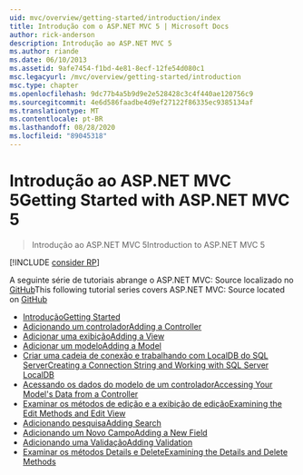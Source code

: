 ```yaml
---
uid: mvc/overview/getting-started/introduction/index
title: Introdução com o ASP.NET MVC 5 | Microsoft Docs
author: rick-anderson
description: Introdução ao ASP.NET MVC 5
ms.author: riande
ms.date: 06/10/2013
ms.assetid: 9afe7454-f1bd-4e81-8ecf-12fe54d080c1
msc.legacyurl: /mvc/overview/getting-started/introduction
msc.type: chapter
ms.openlocfilehash: 9dc77b4a5b9d9e2e528428c3c4f440ae120756c9
ms.sourcegitcommit: 4e6d586faadbe4d9ef27122f86335ec9385134af
ms.translationtype: MT
ms.contentlocale: pt-BR
ms.lasthandoff: 08/28/2020
ms.locfileid: "89045318"
---
```

# <a name="getting-started-with-aspnet-mvc-5"></a><span data-ttu-id="cdff0-103">Introdução ao ASP.NET MVC 5</span><span class="sxs-lookup"><span data-stu-id="cdff0-103">Getting Started with ASP.NET MVC 5</span></span>

> <span data-ttu-id="cdff0-104">Introdução ao ASP.NET MVC 5</span><span class="sxs-lookup"><span data-stu-id="cdff0-104">Introduction to ASP.NET MVC 5</span></span>

[!INCLUDE [consider RP](~/includes/razor.md)]

<span data-ttu-id="cdff0-105">A seguinte série de tutoriais abrange o ASP.NET MVC: Source localizado no [GitHub](https://github.com/dotnet/AspNetDocs/tree/master/aspnet/mvc/overview/getting-started/introduction/sample/MvcMovie/MvcMovie)</span><span class="sxs-lookup"><span data-stu-id="cdff0-105">This following tutorial series covers ASP.NET MVC: Source located on [GitHub](https://github.com/dotnet/AspNetDocs/tree/master/aspnet/mvc/overview/getting-started/introduction/sample/MvcMovie/MvcMovie)</span></span>

- [<span data-ttu-id="cdff0-106">Introdução</span><span class="sxs-lookup"><span data-stu-id="cdff0-106">Getting Started</span></span>](getting-started.md)
- [<span data-ttu-id="cdff0-107">Adicionando um controlador</span><span class="sxs-lookup"><span data-stu-id="cdff0-107">Adding a Controller</span></span>](adding-a-controller.md)
- [<span data-ttu-id="cdff0-108">Adicionar uma exibição</span><span class="sxs-lookup"><span data-stu-id="cdff0-108">Adding a View</span></span>](adding-a-view.md)
- [<span data-ttu-id="cdff0-109">Adicionar um modelo</span><span class="sxs-lookup"><span data-stu-id="cdff0-109">Adding a Model</span></span>](adding-a-model.md)
- [<span data-ttu-id="cdff0-110">Criar uma cadeia de conexão e trabalhando com LocalDB do SQL Server</span><span class="sxs-lookup"><span data-stu-id="cdff0-110">Creating a Connection String and Working with SQL Server LocalDB</span></span>](creating-a-connection-string.md)
- [<span data-ttu-id="cdff0-111">Acessando os dados do modelo de um controlador</span><span class="sxs-lookup"><span data-stu-id="cdff0-111">Accessing Your Model's Data from a Controller</span></span>](accessing-your-models-data-from-a-controller.md)
- [<span data-ttu-id="cdff0-112">Examinar os métodos de edição e a exibição de edição</span><span class="sxs-lookup"><span data-stu-id="cdff0-112">Examining the Edit Methods and Edit View</span></span>](examining-the-edit-methods-and-edit-view.md)
- [<span data-ttu-id="cdff0-113">Adicionando pesquisa</span><span class="sxs-lookup"><span data-stu-id="cdff0-113">Adding Search</span></span>](adding-search.md)
- [<span data-ttu-id="cdff0-114">Adicionando um Novo Campo</span><span class="sxs-lookup"><span data-stu-id="cdff0-114">Adding a New Field</span></span>](adding-a-new-field.md)
- [<span data-ttu-id="cdff0-115">Adicionando uma Validação</span><span class="sxs-lookup"><span data-stu-id="cdff0-115">Adding Validation</span></span>](adding-validation.md)
- [<span data-ttu-id="cdff0-116">Examinar os métodos Details e Delete</span><span class="sxs-lookup"><span data-stu-id="cdff0-116">Examining the Details and Delete Methods</span></span>](examining-the-details-and-delete-methods.md)
